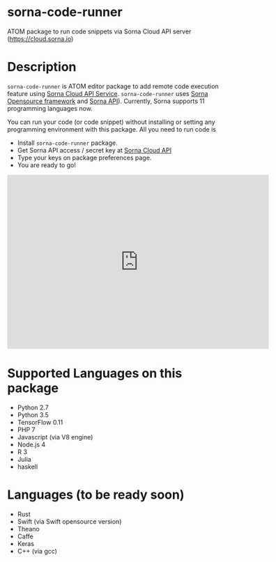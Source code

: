 # sorna-code-runner

ATOM package to run code snippets via Sorna Cloud API server (https://cloud.sorna.io)

Description
===========

 `sorna-code-runner` is ATOM editor package to add remote code execution feature using [Sorna Cloud API Service](https://cloud.sorna.io). `sorna-code-runner` uses [Sorna Opensource framework](http://sorna.io) and [Sorna API](http://docs.sorna.io)). Currently, Sorna supports 11 programming languages now.

You can run your code (or code snippet) without installing or setting any programming environment  with this package. All you need to run code is

 * Install `sorna-code-runner` package.
 * Get Sorna API access / secret key at [Sorna Cloud API](https://cloud.sorna.io)
 * Type your keys on package preferences page.
 * You are ready to go!

<iframe src="https://www.facebook.com/plugins/video.php?href=https%3A%2F%2Fwww.facebook.com%2FlablupInc%2Fvideos%2F1669260676704566%2F&show_text=0&width=600" width="600" height="400" style="border:none;overflow:hidden" scrolling="no" frameborder="0" allowTransparency="true" allowFullScreen="true"></iframe>


Supported Languages on this package
===================================

 * Python 2.7
 * Python 3.5
 * TensorFlow 0.11
 * PHP 7
 * Javascript (via V8 engine)
 * Node.js 4
 * R 3
 * Julia
 * haskell

Languages (to be ready soon)
============================

 * Rust
 * Swift (via Swift opensource version)
 * Theano
 * Caffe
 * Keras
 * C++ (via gcc)
